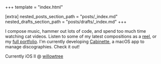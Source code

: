 +++
template = "index.html"

[extra]
nested_posts_section_path = "posts/_index.md"
nested_drafts_section_path = "posts/drafts/_index.md"
+++


I compose music, hammer out lots of code, and spend too much time watching cat videos. Listen to some of my latest compositions as a [reel](https://www.notion.so/peterkos/Music-Reel-Peter-Kos-6352f381c3cc4d7cb4a0e99a79b8dd79), or my [full portfolio](https://peterkos.notion.site/). I'm currently developing [Cabinette](https://cabinette.app), a macOS app to manage discographies. Check it out!

Currently iOS II @ [willowtree](https://willowtreeapps.com)

